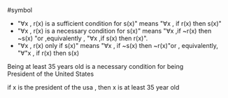 #symbol
- "$\forall$x , r(x) is a sufficient condition for s(x)"
means "$\forall$x , if r(x) then s(x)"
- "$\forall$x , r(x) is a necessary condition for s(x)" means "$\forall$x ,if ~r(x) then ~s(x) "or ,equivalently , "$\forall$x ,if s(x) then r(x)".
- "$\forall$x , r(x) only if s(x)" means "$\forall$x , if ~s(x) then ~r(x)"or  , equivalently, "$\forall$"x , if r(x) then s(x)

Being at least 35 years old is a necessary condition for being  
President of the United States

if x is the president of the usa , then x is at least 35 year old 



